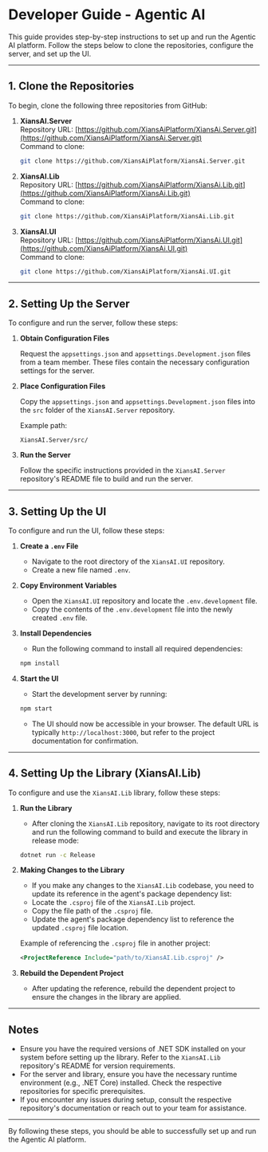 # Developer Guide - Agentic AI

This guide provides step-by-step instructions to set up and run the Agentic AI platform. Follow the steps below to clone the repositories, configure the server, and set up the UI.

---

## 1. Clone the Repositories

To begin, clone the following three repositories from GitHub:

1. **XiansAI.Server**  
   Repository URL: [https://github.com/XiansAiPlatform/XiansAi.Server.git](https://github.com/XiansAiPlatform/XiansAi.Server.git)  
   Command to clone:
   ```bash
   git clone https://github.com/XiansAiPlatform/XiansAi.Server.git
   ```

2. **XiansAI.Lib**  
   Repository URL: [https://github.com/XiansAiPlatform/XiansAi.Lib.git](https://github.com/XiansAiPlatform/XiansAi.Lib.git)  
   Command to clone:
   ```bash
   git clone https://github.com/XiansAiPlatform/XiansAi.Lib.git
   ```

3. **XiansAI.UI**  
   Repository URL: [https://github.com/XiansAiPlatform/XiansAi.UI.git](https://github.com/XiansAiPlatform/XiansAi.UI.git)  
   Command to clone:
   ```bash
   git clone https://github.com/XiansAiPlatform/XiansAi.UI.git
   ```

---

## 2. Setting Up the Server

To configure and run the server, follow these steps:

1. **Obtain Configuration Files**

      Request the `appsettings.json` and `appsettings.Development.json` files from a team member. These files contain the necessary configuration settings for the server.

2. **Place Configuration Files**

      Copy the `appsettings.json` and `appsettings.Development.json` files into the `src` folder of the `XiansAI.Server` repository.

      Example path:  
      ```
      XiansAI.Server/src/
      ```

3. **Run the Server**

      Follow the specific instructions provided in the `XiansAI.Server` repository's README file to build and run the server.

---


## 3. Setting Up the UI

To configure and run the UI, follow these steps:

1. **Create a `.env` File**  
      - Navigate to the root directory of the `XiansAI.UI` repository.  
      - Create a new file named `.env`.

2. **Copy Environment Variables**  
      - Open the `XiansAI.UI` repository and locate the `.env.development` file.  
      - Copy the contents of the `.env.development` file into the newly created `.env` file.

3. **Install Dependencies**  
      - Run the following command to install all required dependencies:
      ```bash
      npm install
      ```

4. **Start the UI**  
      - Start the development server by running:
      ```bash
      npm start
      ```

      - The UI should now be accessible in your browser. The default URL is typically `http://localhost:3000`, but refer to the project documentation for confirmation.

---



## 4. Setting Up the Library (XiansAI.Lib)

To configure and use the `XiansAI.Lib` library, follow these steps:

1. **Run the Library**  
      - After cloning the `XiansAI.Lib` repository, navigate to its root directory and run the following command to build and execute the library in release mode:
      ```bash
      dotnet run -c Release
      ```

2. **Making Changes to the Library**  
      - If you make any changes to the `XiansAI.Lib` codebase, you need to update its reference in the agent's package dependency list:
      - Locate the `.csproj` file of the `XiansAI.Lib` project.
      - Copy the file path of the `.csproj` file.
      - Update the agent's package dependency list to reference the updated `.csproj` file location.

      Example of referencing the `.csproj` file in another project:
      ```xml
      <ProjectReference Include="path/to/XiansAI.Lib.csproj" />
      ```

3. **Rebuild the Dependent Project**  
      - After updating the reference, rebuild the dependent project to ensure the changes in the library are applied.

---

## Notes

- Ensure you have the required versions of .NET SDK installed on your system before setting up the library. Refer to the `XiansAI.Lib` repository's README for version requirements.
- For the server and library, ensure you have the necessary runtime environment (e.g., .NET Core) installed. Check the respective repositories for specific prerequisites.
- If you encounter any issues during setup, consult the respective repository's documentation or reach out to your team for assistance.

---

By following these steps, you should be able to successfully set up and run the Agentic AI platform.
